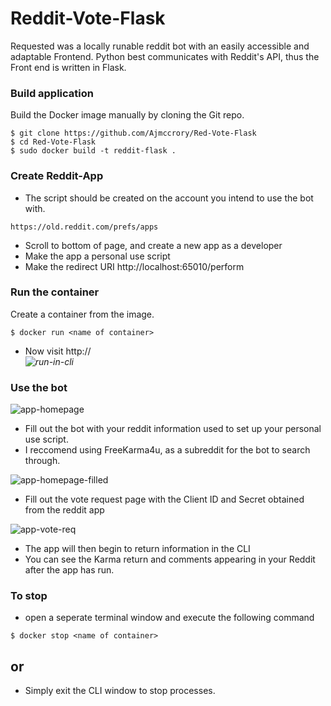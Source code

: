 # Reddit-Vote-Flask
Requested was a locally runable reddit bot with an easily accessible and adaptable Frontend. Python best communicates with Reddit's API, thus the Front end is written in Flask.

### Build application
Build the Docker image manually by cloning the Git repo.
```
$ git clone https://github.com/Ajmccrory/Red-Vote-Flask
$ cd Red-Vote-Flask
$ sudo docker build -t reddit-flask .
```
### Create Reddit-App
* The script should be created on the account you intend to use the bot with.
```
https://old.reddit.com/prefs/apps
```
* Scroll to bottom of page, and create a new app as a developer
* Make the app a personal use script
* Make the redirect URI http://localhost:65010/perform
### Run the container
Create a container from the image.
```
$ docker run <name of container>
```
* Now visit http://<address from docker cli>
![run-in-cli](https://user-images.githubusercontent.com/93270610/191367840-6f040530-1265-4449-a601-38a8c3858aad.png)

### Use the bot

![app-homepage](https://user-images.githubusercontent.com/93270610/191361501-282eebf2-729f-43a0-8572-1cdaaaced16a.png)

* Fill out the bot with your reddit information used to set up your personal use script.
* I reccomend using FreeKarma4u, as a subreddit for the bot to search through.

![app-homepage-filled](https://user-images.githubusercontent.com/93270610/191364902-2b3914f1-23d0-4f5a-b65b-72dfb432f6c4.png)

* Fill out the vote request page with the Client ID and Secret obtained from the reddit app

![app-vote-req](https://user-images.githubusercontent.com/93270610/191364934-42a969bf-9775-4591-891e-912ced2bc0d3.png)

* The app will then begin to return information in the CLI
* You can see the Karma return and comments appearing in your Reddit after the app has run.
### To stop
* open a seperate terminal window and execute the following command
```
$ docker stop <name of container>
```
## or
* Simply exit the CLI window to stop processes.


